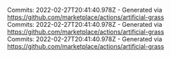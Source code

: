 Commits: 2022-02-27T20:41:40.978Z - Generated via https://github.com/marketplace/actions/artificial-grass
<br>
Commits: 2022-02-27T20:41:40.978Z - Generated via https://github.com/marketplace/actions/artificial-grass
<br>
Commits: 2022-02-27T20:41:40.978Z - Generated via https://github.com/marketplace/actions/artificial-grass
<br>
